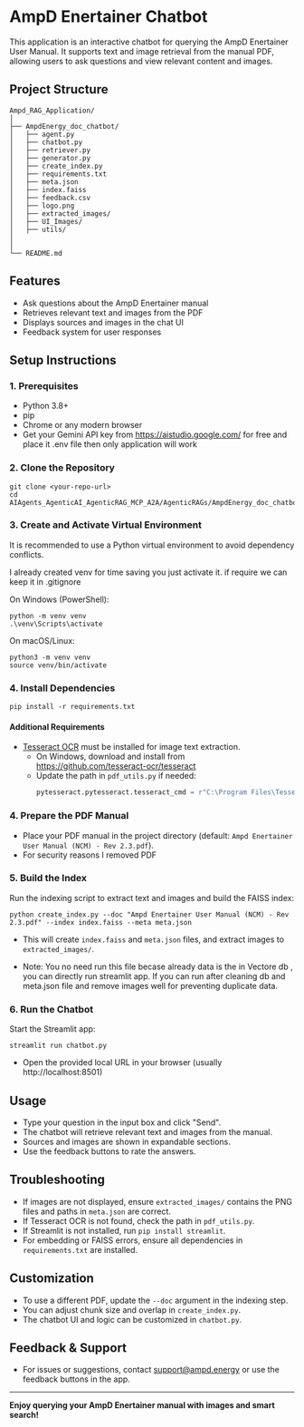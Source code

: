 
# AmpD Enertainer Chatbot

This application is an interactive chatbot for querying the AmpD Enertainer User Manual. It supports text and image retrieval from the manual PDF, allowing users to ask questions and view relevant content and images.

## Project Structure

```
Ampd_RAG_Application/
│
├── AmpdEnergy_doc_chatbot/
│   ├── agent.py
│   ├── chatbot.py
│   ├── retriever.py
│   ├── generator.py
│   ├── create_index.py
│   ├── requirements.txt
│   ├── meta.json
│   ├── index.faiss
│   ├── feedback.csv
│   ├── logo.png
│   ├── extracted_images/
│   ├── UI_Images/
│   ├── utils/
│  
│
└── README.md
```

## Features
- Ask questions about the AmpD Enertainer manual
- Retrieves relevant text and images from the PDF
- Displays sources and images in the chat UI
- Feedback system for user responses

## Setup Instructions

### 1. Prerequisites
- Python 3.8+
- pip
- Chrome or any modern browser
- Get your Gemini API key from  https://aistudio.google.com/ for free and place it .env file
   then only application will work

### 2. Clone the Repository
```
git clone <your-repo-url>
cd AIAgents_AgenticAI_AgenticRAG_MCP_A2A/AgenticRAGs/AmpdEnergy_doc_chatbot
```


### 3. Create and Activate Virtual Environment
It is recommended to use a Python virtual environment to avoid dependency conflicts.

I already created venv for time saving you just activate it. if require we can keep it in .gitignore

On Windows (PowerShell):
```
python -m venv venv
.\venv\Scripts\activate
```

On macOS/Linux:
```
python3 -m venv venv
source venv/bin/activate
```

### 4. Install Dependencies
```
pip install -r requirements.txt
```

#### Additional Requirements
- [Tesseract OCR](https://github.com/tesseract-ocr/tesseract) must be installed for image text extraction.
    - On Windows, download and install from https://github.com/tesseract-ocr/tesseract
    - Update the path in `pdf_utils.py` if needed:
      ```python
      pytesseract.pytesseract.tesseract_cmd = r"C:\Program Files\Tesseract-OCR\tesseract.exe"
      ```

### 4. Prepare the PDF Manual
- Place your PDF manual in the project directory (default: `Ampd Enertainer User Manual (NCM) - Rev 2.3.pdf`).
- For security reasons I removed PDF 

### 5. Build the Index
Run the indexing script to extract text and images and build the FAISS index:
```
python create_index.py --doc "Ampd Enertainer User Manual (NCM) - Rev 2.3.pdf" --index index.faiss --meta meta.json
```
- This will create `index.faiss` and `meta.json` files, and extract images to `extracted_images/`.

- Note: You no need run this file becase already data is the in Vectore db , you can directly run streamlit app. If you can run after cleaning db and meta.json file and remove images well for preventing duplicate data.

### 6. Run the Chatbot
Start the Streamlit app:
```
streamlit run chatbot.py
```
- Open the provided local URL in your browser (usually http://localhost:8501)

## Usage
- Type your question in the input box and click "Send".
- The chatbot will retrieve relevant text and images from the manual.
- Sources and images are shown in expandable sections.
- Use the feedback buttons to rate the answers.

## Troubleshooting
- If images are not displayed, ensure `extracted_images/` contains the PNG files and paths in `meta.json` are correct.
- If Tesseract OCR is not found, check the path in `pdf_utils.py`.
- If Streamlit is not installed, run `pip install streamlit`.
- For embedding or FAISS errors, ensure all dependencies in `requirements.txt` are installed.

## Customization
- To use a different PDF, update the `--doc` argument in the indexing step.
- You can adjust chunk size and overlap in `create_index.py`.
- The chatbot UI and logic can be customized in `chatbot.py`.

## Feedback & Support
- For issues or suggestions, contact support@ampd.energy or use the feedback buttons in the app.

---

**Enjoy querying your AmpD Enertainer manual with images and smart search!**
